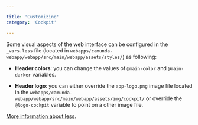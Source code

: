 ```yaml
---

title: 'Customizing'
category: 'Cockpit'

---
```


Some visual aspects of the web interface can be configured in the 
`_vars.less` file (located in `webapps/camunda-webapp/webapp/src/main/webapp/assets/styles/`)
as following:

  - __Header colors__: you can change the values of `@main-color` and `@main-darker` variables.

  - __Header logo__: you can either override the `app-logo.png` image file
  located in the `webapps/camunda-webapp/webapp/src/main/webapp/assets/img/cockpit/`
  or override the `@logo-cockpit` variable to point on a other image file.

[More information about less](http://lesscss.org/).